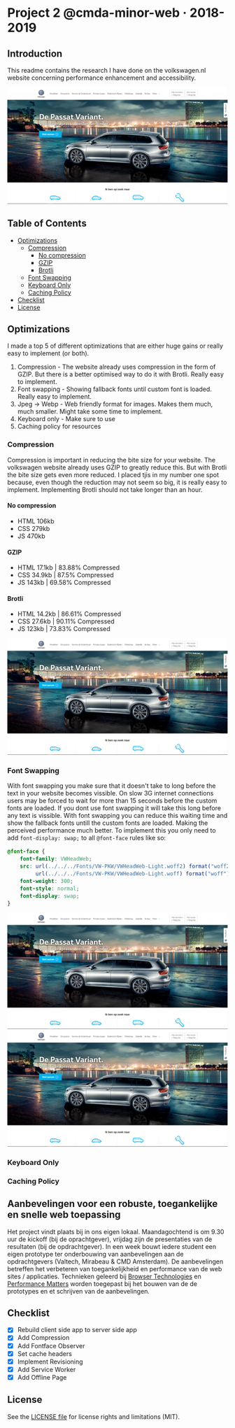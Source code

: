 # Project 2 @cmda-minor-web · 2018-2019

## Introduction
This readme contains the research I have done on the volkswagen.nl website concerning performance enhancement and accessibility.

![Screenshot](screens/screenshot.png)

## Table of Contents

- [Optimizations](#optimizations)
  - [Compression](#compression)
      - [No compression](#no-compression)
      - [GZIP](#gzip)
      - [Brotli](#brotli)
   - [Font Swapping](#font-Swapping)
   - [Keyboard Only](#keyboard-only)
   - [Caching Policy](#caching-policy)
- [Checklist](#checklist)
- [License](#license)

## Optimizations
I made a top 5 of different optimizations that are either huge gains or really easy to implement (or both).

1. Compression - The website already uses compression in the form of GZIP. But there is a better optimised way to do it with Brotli. Really easy to implement. 
2. Font swapping - Showing fallback fonts until custom font is loaded. Really easy to implement.
3. Jpeg -> Webp - Web friendly format for images. Makes them much, much smaller. Might take some time to implement.
4. Keyboard only - Make sure to use 
5. Caching policy for resources

### Compression

Compression is important in reducing the bite size for your website. The volkswagen website already uses GZIP to greatly reduce this. But with Brotli the bite size gets even more reduced. I placed tjis in my number one spot because, even though the reduction may not seem so big, it is really easy to implement. Implementing Brotli should not take longer than an hour.

#### No compression
- HTML 106kb 
- CSS 279kb 
- JS 470kb 

#### GZIP
- HTML 17.1kb | 83.88% Compressed
- CSS 34.9kb | 87.5% Compressed
- JS 143kb | 69.58% Compressed

#### Brotli
- HTML 14.2kb | 86.61% Compressed
- CSS 27.6kb | 90.11% Compressed
- JS 123kb | 73.83% Compressed

![Screenshot](screens/screenshot.png)

### Font Swapping

With font swapping you make sure that it doesn't take to long before the text in your website becomes vissible. On slow 3G internet connections users may be forced to wait for more than 15 seconds before the custom fonts are loaded. If you dont use font swapping it will take this long before any text is vissible. With font swapping you can reduce this waiting time and show the fallback fonts untill the custom fonts are loaded. Making the perceived performance much better. To implement this you only need to add `font-display: swap;` to all `@font-face` rules like so:

```css
@font-face {
    font-family: VWHeadWeb;
    src: url(../../../Fonts/VW-PKW/VWHeadWeb-Light.woff2) format("woff2"), 
         url(../../../Fonts/VW-PKW/VWHeadWeb-Light.woff) format("woff");
    font-weight: 300;
    font-style: normal;
    font-display: swap;
}
```
![Screenshot](screens/screenshot.png)
![Screenshot](screens/screenshot.png)
### Keyboard Only

### Caching Policy


## Aanbevelingen voor een robuste, toegankelijke en snelle web toepassing

Het project vindt plaats bij in ons eigen lokaal. Maandagochtend is om 9.30 uur de kickoff (bij de oprachtgever), vrijdag zijn de presentaties van de resultaten (bij de opdrachtgever). In een week bouwt iedere student een eigen prototype ter onderbouwing van aanbevelingen aan de opdrachtgevers (Valtech, Mirabeau & CMD Amsterdam). De aanbevelingen betreffen het verbeteren van toegankelijkheid en performance van de web sites / applicaties. Technieken geleerd bij [Browser Technologies](https://github.com/cmda-minor-web/browser-technologies-1819) en [Performance Matters](https://github.com/cmda-minor-web/performance-matters-1819) worden toegepast bij het bouwen van de de prototypes en et schrijven van de aanbevelingen.

## Checklist
- [x] Rebuild client side app to server side app
- [X] Add Compression
- [x] Add Fontface Observer
- [X] Set cache headers
- [x] Implement Revisioning
- [X] Add Service Worker
- [X] Add Offline Page

## License 
See the [LICENSE file](https://github.com/Mennauu/web-app-from-scratch-18-19/blob/master/LICENSE) for license rights and limitations (MIT).



